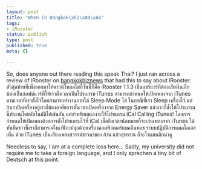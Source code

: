 ```yaml
--- 
layout: post
title: "When in Bangkok\xE2\x80\xA6"
tags: 
- iRooster
status: publish
type: post
published: true
meta: {}

---
```

So, does anyone out there reading this speak Thai? I just ran across a review of iRooster on <a href="http://www.bangkokbiznews.com/scitech/2004/0504/news.php?news=column_12965221.html">bangkokbiznews</a> that had this to say about iRooster:
  ตัวสุดท้ายที่เพิ่งออกมาให้ดาวน์โหลดไม่กี่วันนี้ก็คือ iRooster 1.1.3 เป็นแชร์แวร์ที่ต้องเสียเงินเล็กน้อยเป็นซอฟต์แวร์ที่ให้เราตั้งเวลาเปิดโปรแกรม iTunes สามารถกำหนดให้เปิดเพลงจาก iTunes ตามเวลาที่เราตั้งไว้โดยสามารถทำงานภายใต้ Sleep Mode ได้ ในกรณีที่เรา Sleep เครื่องไว้ แต่ถ้าเราปิดเครื่องอยู่เราก็ต้องอาศัยการตั้งเวลาเปิดเครื่องจาก Energy Saver แล้วเราก็สั่งให้โปรแกรมนี้ทำงานโดยอัตโนมัติได้เช่นกัน แต่สำหรับผมเองจะใช้โปรแกรม iCal Calling iTunes! โดยการกำหนดให้เปิดเพลงด้วยการตั้งโปรแกรมไว้ที่ iCal เมื่อถึงเวลานัดหมายก็จะเล่นเพลงจาก iTunes ได้ทันทีคราวนี้เราก็สามารถตั้งนาฬิกาปลุกด้วยเครื่องคอมพิวเตอร์แมคอินทอช ระบบปฏิบัติการแมคโอเอสเท็น ด้วย iTunes เป็นเสียงเพลงสวรรค์ชาวนาของ ก้าน แก้วสุพรรณ ก็จะโรแมนติกน่าดู

  Needless to say, I am at a complete loss here... Sadly, my university did not require me to take a foreign language, and I only sprechen a tiny bit of Deutsch at this point.
